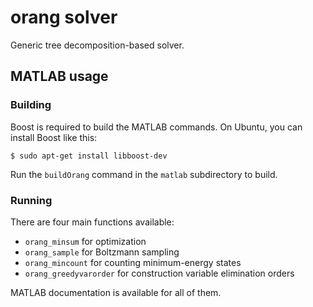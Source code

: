 # orang solver

Generic tree decomposition-based solver.

## MATLAB usage

### Building

Boost is required to build the MATLAB commands.  On Ubuntu, you can install
Boost like this:

    $ sudo apt-get install libboost-dev

Run the `buildOrang` command in the `matlab` subdirectory to build.

### Running

There are four main functions available:

* `orang_minsum` for optimization
* `orang_sample` for Boltzmann sampling
* `orang_mincount` for counting minimum-energy states
* `orang_greedyvarorder` for construction variable elimination orders

MATLAB documentation is available for all of them.

